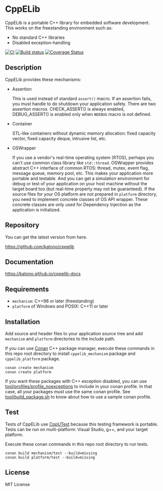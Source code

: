 # CppELib

CppELib is a portable C++ library for embedded software development.
This works on the freestanding environment such as:
* No standard C++ libraries
* Disabled exception-handling

[![CI](https://github.com/katono/cppelib/actions/workflows/main.yml/badge.svg?branch=master)](https://github.com/katono/cppelib/actions/workflows/main.yml)
[![Build status](https://ci.appveyor.com/api/projects/status/v2kqt2jvw8m7mija/branch/master?svg=true)](https://ci.appveyor.com/project/katono/cppelib/branch/master)
[![Coverage Status](https://coveralls.io/repos/github/katono/cppelib/badge.svg?branch=master)](https://coveralls.io/github/katono/cppelib?branch=master)


## Description

CppELib provides these mechanisms:

* Assertion

    This is used instead of standard `assert()` macro.
    If an assertion fails, you must handle to do shutdown your application safely.
    There are two assertion macros.
    CHECK_ASSERT() is always enabled, DEBUG_ASSERT() is enabled only when `NDEBUG` macro is not defined.

* Container

    STL-like containers without dynamic memory allocation: fixed capacity vector, fixed capacity deque, intrusive list, etc.

* OSWrapper

    If you use a vendor's real-time operating system (RTOS), perhaps you can't use common class library like `std::thread`.
    OSWrapper provides abstract C++ interface of common RTOS: thread, mutex, event flag, message queue, memory pool, etc.
    This makes your application more portable and testable.
    And you can get a simulation environment for debug or test of your application on your host machine without the target board too (but real-time property may not be guaranteed).
    If the source files for your OS platform are not prepared in `platform` directory, you need to implement concrete classes of OS API wrapper. These concrete classes are only used for Dependency Injection as the application is initialized.

## Repository

You can get the latest version from here.

https://github.com/katono/cppelib


## Documentation

https://katono.github.io/cppelib-docs


## Requirements

* `mechanism`: C++98 or later (freestanding)
* `platform` of Windows and POSIX: C++11 or later


## Installation

Add source and header files to your application source tree and add `mechanism` and `platform` directories to the include path.

If you can use [Conan](https://conan.io/) C++ package manager, execute these commands in this repo root directory to install `cppelib_mechanism` package and `cppelib_platform` package.
```
conan create mechanism
conan create platform
```

If you want these packages with C++ exception disabled, you can use [tool/profiles/profile_noexceptions](tool/profiles/profile_noexceptions) to include in your conan profile.
In that case, all your packages must use the same conan profile.
See [tool/build_package.sh](tool/build_package.sh) to know about how to use a sample conan profile.


## Test

Tests of CppELib use [CppUTest](http://cpputest.github.io/) because this testing framework is portable.
Tests can be run on multi-platform: Visual Studio, g++, and your target platform.

Execute these conan commands in this repo root directory to run tests.

```
conan build mechanism/test --build=missing
conan build platform/test --build=missing
```


## License

MIT License


